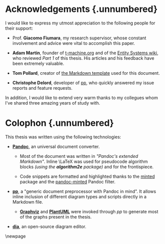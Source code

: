 


# Acknowledgements {.unnumbered}

I would like to express my utmost appreciation to the following people for their support:

* Prof. **Giacomo Fiumara**, my research supervisor, whose constant involvement and advice were vital to accomplish this paper.

* **Adam Martin**, founder of [t-machine.org](http://t-machine.org/) and of the [Entity Systems wiki](http://entity-systems.wikidot.com/), who reviewed *Part 1* of this thesis. His articles and his feedback have been extremely valuable.

* **Tom Pollard**, creator of [the Markdown template](https://github.com/tompollard/phd_thesis_markdown) used for this document.

* **Christophe Delord**, developer of [pp](https://github.com/CDSoft/pp), who quickly answered my issue reports and feature requests.

In addition, I would like to extend very warm thanks to my collegues whom I've shared three amazing years of study with.

<!-- (?) 
: Marco Castano, Salvatore Gangemi, Francesco Pafumi, Giuseppe Attanasio, Nazzareno Di Pietro, Davide Iuffrida, Gianluca Materia, Sergio Zavettieri, Salvatore Bertoncini.
-->

# Colophon {.unnumbered}

This thesis was written using the following technologies:

* [**Pandoc**](http://pandoc.org/), an universal document converter. 

    * Most of the document was written in *"Pandoc's extended Markdown"*. Inline \LaTeX was used for pseudocode algorithm blocks *(using the **algorithm2e** package)* and for the frontispiece.

    * Code snippets are formatted and highlighted thanks to the [minted](https://github.com/gpoore/minted) package and the [pandoc-minted](https://github.com/nick-ulle/pandoc-minted) Pandoc filter.

* [**pp**](https://github.com/CDSoft/pp), a "generic document preprocessor with Pandoc in mind". It allows inline inclusion of different diagram types and scripts directly in a Markdown file.

    * [**Graphviz**](http://www.graphviz.org) and [**PlantUML**](http://plantuml.com/) were invoked through *pp* to generate most of the graphs present in the thesis.

* [**dia**](http://dia-installer.de/), an open-source diagram editor.



\newpage




